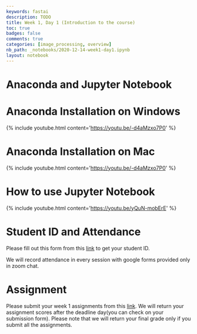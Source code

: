 ```yaml
---
keywords: fastai
description: TODO
title: Week 1, Day 1 (Introduction to the course)
toc: true
badges: false
comments: true
categories: [image_processing, overview]
nb_path: _notebooks/2020-12-14-week1-day1.ipynb
layout: notebook
---
```


<!--
#################################################
### THIS FILE WAS AUTOGENERATED! DO NOT EDIT! ###
#################################################
# file to edit: _notebooks/2020-12-14-week1-day1.ipynb
-->

<div class="container" id="notebook-container">
        
<div class="cell border-box-sizing text_cell rendered"><div class="inner_cell">
<div class="text_cell_render border-box-sizing rendered_html">
<h1 id="Anaconda-and-Jupyter-Notebook">Anaconda and Jupyter Notebook<a class="anchor-link" href="#Anaconda-and-Jupyter-Notebook"> </a></h1>
</div>
</div>
</div>
<div class="cell border-box-sizing text_cell rendered"><div class="inner_cell">
<div class="text_cell_render border-box-sizing rendered_html">
<h1 id="Anaconda-Installation-on-Windows">Anaconda Installation on Windows<a class="anchor-link" href="#Anaconda-Installation-on-Windows"> </a></h1><p>{% include youtube.html content='<a href="https://youtu.be/-d4aMzxo7P0">https://youtu.be/-d4aMzxo7P0</a>' %}</p>

</div>
</div>
</div>
<div class="cell border-box-sizing text_cell rendered"><div class="inner_cell">
<div class="text_cell_render border-box-sizing rendered_html">
<h1 id="Anaconda-Installation-on-Mac">Anaconda Installation on Mac<a class="anchor-link" href="#Anaconda-Installation-on-Mac"> </a></h1><p>{% include youtube.html content='<a href="https://youtu.be/-d4aMzxo7P0">https://youtu.be/-d4aMzxo7P0</a>' %}</p>

</div>
</div>
</div>
<div class="cell border-box-sizing text_cell rendered"><div class="inner_cell">
<div class="text_cell_render border-box-sizing rendered_html">
<h1 id="How-to-use-Jupyter-Notebook">How to use Jupyter Notebook<a class="anchor-link" href="#How-to-use-Jupyter-Notebook"> </a></h1><p>{% include youtube.html content='<a href="https://youtu.be/yQuN-mobErE">https://youtu.be/yQuN-mobErE</a>' %}</p>

</div>
</div>
</div>
<div class="cell border-box-sizing text_cell rendered"><div class="inner_cell">
<div class="text_cell_render border-box-sizing rendered_html">
<h1 id="Student-ID-and-Attendance">Student ID and Attendance<a class="anchor-link" href="#Student-ID-and-Attendance"> </a></h1><p>Please fill out this form from this <a href="https://forms.gle/EXuSyTY3QVcRkxoF9">link</a> to get your student ID.</p>

</div>
</div>
</div>
<div class="cell border-box-sizing text_cell rendered"><div class="inner_cell">
<div class="text_cell_render border-box-sizing rendered_html">
<p>We will record attendance in every session with google forms provided only in zoom chat.</p>

</div>
</div>
</div>
<div class="cell border-box-sizing text_cell rendered"><div class="inner_cell">
<div class="text_cell_render border-box-sizing rendered_html">
<h1 id="Assignment">Assignment<a class="anchor-link" href="#Assignment"> </a></h1><p>Please submit your week 1 assignments from this <a href="https://forms.gle/Gt3GfYKiAtnYQMBG9">link</a>. We will return your assignment scores after the deadline day(you can check on your submission form). Please note that we will return your final grade only if you submit all the assignments.</p>

</div>
</div>
</div>
</div>
 

